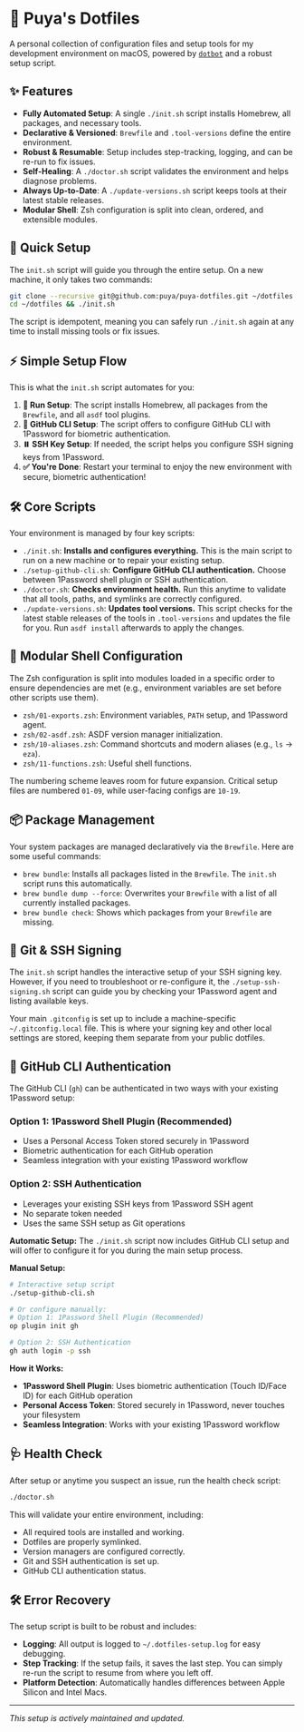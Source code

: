 # 🧰 Puya's Dotfiles

A personal collection of configuration files and setup tools for my development environment on macOS, powered by [`dotbot`](https://github.com/anishathalye/dotbot) and a robust setup script.

## ✨ Features

- **Fully Automated Setup**: A single `./init.sh` script installs Homebrew, all packages, and necessary tools.
- **Declarative & Versioned**: `Brewfile` and `.tool-versions` define the entire environment.
- **Robust & Resumable**: Setup includes step-tracking, logging, and can be re-run to fix issues.
- **Self-Healing**: A `./doctor.sh` script validates the environment and helps diagnose problems.
- **Always Up-to-Date**: A `./update-versions.sh` script keeps tools at their latest stable releases.
- **Modular Shell**: Zsh configuration is split into clean, ordered, and extensible modules.

## 🚀 Quick Setup

The `init.sh` script will guide you through the entire setup. On a new machine, it only takes two commands:

```bash
git clone --recursive git@github.com:puya/puya-dotfiles.git ~/dotfiles
cd ~/dotfiles && ./init.sh
```

The script is idempotent, meaning you can safely run `./init.sh` again at any time to install missing tools or fix issues.

## ⚡ Simple Setup Flow

This is what the `init.sh` script automates for you:

1.  **🚀 Run Setup**: The script installs Homebrew, all packages from the `Brewfile`, and all `asdf` tool plugins.
2.  **🔐 GitHub CLI Setup**: The script offers to configure GitHub CLI with 1Password for biometric authentication.
3.  **⏸️ SSH Key Setup**: If needed, the script helps you configure SSH signing keys from 1Password.
4.  **✅ You're Done**: Restart your terminal to enjoy the new environment with secure, biometric authentication!

## 🛠️ Core Scripts

Your environment is managed by four key scripts:

-   `./init.sh`: **Installs and configures everything.** This is the main script to run on a new machine or to repair your existing setup.
-   `./setup-github-cli.sh`: **Configure GitHub CLI authentication.** Choose between 1Password shell plugin or SSH authentication.
-   `./doctor.sh`: **Checks environment health.** Run this anytime to validate that all tools, paths, and symlinks are correctly configured.
-   `./update-versions.sh`: **Updates tool versions.** This script checks for the latest stable releases of the tools in `.tool-versions` and updates the file for you. Run `asdf install` afterwards to apply the changes.

## 🐚 Modular Shell Configuration

The Zsh configuration is split into modules loaded in a specific order to ensure dependencies are met (e.g., environment variables are set before other scripts use them).

-   `zsh/01-exports.zsh`: Environment variables, `PATH` setup, and 1Password agent.
-   `zsh/02-asdf.zsh`: ASDF version manager initialization.
-   `zsh/10-aliases.zsh`: Command shortcuts and modern aliases (e.g., `ls` -> `eza`).
-   `zsh/11-functions.zsh`: Useful shell functions.

The numbering scheme leaves room for future expansion. Critical setup files are numbered `01-09`, while user-facing configs are `10-19`.

## 📦 Package Management

Your system packages are managed declaratively via the `Brewfile`. Here are some useful commands:

-   `brew bundle`: Installs all packages listed in the `Brewfile`. The `init.sh` script runs this automatically.
-   `brew bundle dump --force`: Overwrites your `Brewfile` with a list of all currently installed packages.
-   `brew bundle check`: Shows which packages from your `Brewfile` are missing.

## 🔐 Git & SSH Signing

The `init.sh` script handles the interactive setup of your SSH signing key. However, if you need to troubleshoot or re-configure it, the `./setup-ssh-signing.sh` script can guide you by checking your 1Password agent and listing available keys.

Your main `.gitconfig` is set up to include a machine-specific `~/.gitconfig.local` file. This is where your signing key and other local settings are stored, keeping them separate from your public dotfiles.

## 🐙 GitHub CLI Authentication

The GitHub CLI (`gh`) can be authenticated in two ways with your existing 1Password setup:

### Option 1: 1Password Shell Plugin (Recommended)
- Uses a Personal Access Token stored securely in 1Password
- Biometric authentication for each GitHub operation
- Seamless integration with your existing 1Password workflow

### Option 2: SSH Authentication  
- Leverages your existing SSH keys from 1Password SSH agent
- No separate token needed
- Uses the same SSH setup as Git operations

**Automatic Setup:**
The `./init.sh` script now includes GitHub CLI setup and will offer to configure it for you during the main setup process.

**Manual Setup:**
```bash
# Interactive setup script
./setup-github-cli.sh

# Or configure manually:
# Option 1: 1Password Shell Plugin (Recommended)
op plugin init gh

# Option 2: SSH Authentication
gh auth login -p ssh
```

**How it Works:**
- **1Password Shell Plugin**: Uses biometric authentication (Touch ID/Face ID) for each GitHub operation
- **Personal Access Token**: Stored securely in 1Password, never touches your filesystem
- **Seamless Integration**: Works with your existing 1Password workflow

## 🩺 Health Check

After setup or anytime you suspect an issue, run the health check script:

```bash
./doctor.sh
```

This will validate your entire environment, including:
-   All required tools are installed and working.
-   Dotfiles are properly symlinked.
-   Version managers are configured correctly.
-   Git and SSH authentication is set up.
-   GitHub CLI authentication status.

## 🛠️ Error Recovery

The setup script is built to be robust and includes:

-   **Logging**: All output is logged to `~/.dotfiles-setup.log` for easy debugging.
-   **Step Tracking**: If the setup fails, it saves the last step. You can simply re-run the script to resume from where you left off.
-   **Platform Detection**: Automatically handles differences between Apple Silicon and Intel Macs.

---

*This setup is actively maintained and updated.*
